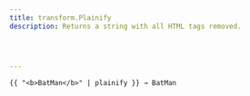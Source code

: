 ```yaml
---
title: transform.Plainify
description: Returns a string with all HTML tags removed.




---
```


```go-html-template
{{ "<b>BatMan</b>" | plainify }} → BatMan
```
